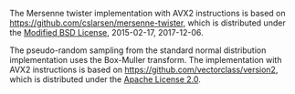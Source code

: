 The Mersenne twister implementation with AVX2 instructions is based on https://github.com/cslarsen/mersenne-twister, which is distributed under the [Modified BSD License](LICENSE-modified-bsd), 2015-02-17, 2017-12-06. 

The pseudo-random sampling from the standard normal distribution implementation uses the Box-Muller transform. The implementation with AVX2 instructions is based on https://github.com/vectorclass/version2, which is distributed under the [Apache License 2.0](LICENSE-apache2). 

